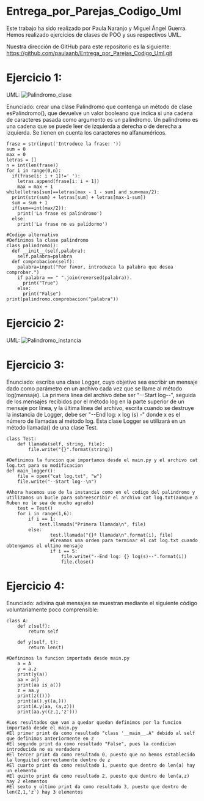 # Entrega_por_Parejas_Codigo_Uml

Este trabajo ha sido realizado por Paula Naranjo y Miguel Ángel Guerra. Hemos realizado ejercicios de clases de POO y sus respectivos UML.

Nuestra dirección de GitHub para este repositorio es la siguiente: https://github.com/paulaanb/Entrega_por_Parejas_Codigo_Uml.git

# Ejercicio 1: 
 UML: ![Palindromo_clase](https://user-images.githubusercontent.com/100090620/159370293-4e6db728-e536-4c51-b2c7-bc62aaf1ca92.png)

Enunciado: crear una clase Palindromo que contenga un método de clase esPalindromo(), que devuelve un valor booleano que indica si una cadena de caracteres pasada como argumento es un palíndromo. Un palíndromo es una cadena que se puede leer de izquierda a derecha o de derecha a izquierda. Se tienen en cuenta los caracteres no alfanuméricos.

```
frase = str(input('Introduce la frase: '))
sum = 0
max = 0
letras = []
n = int(len(frase))
for i in range(0,n):
  if(frase[i: i + 1]!=' '):
    letras.append(frase[i: i + 1])
    max = max + 1
while(letras[sum]==letras[max - 1 - sum] and sum<max/2):
  print(str(sum) + letras[sum] + letras[max-1-sum])
  sum = sum + 1
  if(sum==int(max/2)):
    print('La frase es palíndromo')
  else:
    print('La frase no es palídormo')
```
```
#Codigo alternativo
#Definimos la clase palindromo
class palindromo():
  def __init__(self,palabra):
    self.palabra=palabra
  def comprobacion(self):
    palabra=input("Por favor, introduzca la palabra que desea comprobar.")
    if palabra == " ".join(reversed(palabra)).
      print("True")
    else:
      print("False")
print(palindromo.comprobacion("palabra"))
```
# Ejercicio 2: 
UML: ![Palindromo_instancia](https://user-images.githubusercontent.com/100090620/159371948-a0e1a2b4-4131-4c25-a950-e03938d9810a.png)


# Ejercicio 3: 
Enunciado: escriba una clase Logger, cuyo objetivo sea escribir un mensaje dado como parámetro en un archivo cada vez que se llame al método log(mensaje). La primera línea del archivo debe ser "--Start log--", seguida de los mensajes recibidos por el método log en la parte superior de un mensaje por línea, y la última línea del archivo, escrita cuando se destruye la instancia de Logger, debe ser "--End log: x log (s) -" donde x es el número de llamadas al método log. Esta clase Logger se utilizará en un método llamada() de una clase Test.

```#Empezamos a definir las clases
class Test:
    def llamada(self, string, file):
        file.write("{}".format(string))

#Definimos la funcion que importamos desde el main.py y el archivo cat log.txt para su modificacion
def main_logger():
    file = open("cat log.txt", "w")
    file.write("--Start log--\n")

#Ahora hacemos uso de la instancia como en el codigo del palindromo y utilizamos un bucle para sobreescribir el archivo cat log.txt(aunque a Ruben no le sea de mucho agrado)
    test = Test()
    for i in range(1,6): 
        if i == 1: 
            test.llamada("Primera llamada\n", file) 
        else:
                test.llamada("{}ª llamada\n".format(i), file) 
                #Creamos una orden para terminar el cat log.txt cuando obtengamos el ultimo mensaje
                if i == 5:
                    file.write("--End log: {} log(s)--".format(i))
                    file.close()
```


# Ejercicio 4: 
Enunciado: adivina qué mensajes se muestran mediante el siguiente código voluntariamente poco comprensible:

```#Definimos la clase que vamos a utilizar
class A: 
    def z(self): 
        return self
 
    def y(self, t): 
        return len(t) 

#Definimos la funcion importada desde main.py
    a = A 
    y = a.z
    print(y(a))
    aa = a()
    print(aa is a())
    z = aa.y
    print(z(()))
    print(a().y((a,))) 
    print(A.y(aa, (a,z)))
    print(aa.y((z,1,'z')))

#Los resultados que van a quedar quedan definimos por la funcion importada desde el main.py
#El primer print da como resultado "class '__main__.A" debido al self que definimos anteriormente en z
#El segundo print da como resultado "False", pues la condicion introducida no es verdadera
#El tercer print da como resultado 0, puesto que no hemos establecido la longuitud correctamente dentro de z
#El cuarto print da como resultado 1, puesto que dentro de len(a) hay un elemento
#El quinto print da como resultado 2, puesto que dentro de len(a,z) hay 2 elementos
#El sexto y ultimo print da como resultado 3, puesto que dentro de len(Z,1,'z') hay 3 elementos
```
